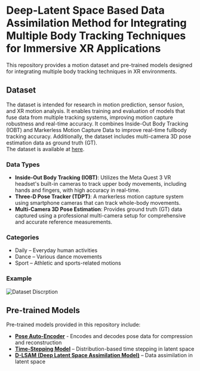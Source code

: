 # Deep-Latent Space Based Data Assimilation Method for Integrating Multiple Body Tracking Techniques for Immersive XR Applications
This repository provides a motion dataset and pre-trained models designed for integrating multiple body tracking techniques in XR environments.  

## Dataset  
The dataset is intended for research in motion prediction, sensor fusion, and XR motion analysis. It enables training and evaluation of models that fuse data from multiple tracking systems, improving motion capture robustness and real-time accuracy. It combines Inside-Out Body Tracking (IOBT) and Markerless Motion Capture Data to improve real-time fullbody tracking accuracy. Additionally, the dataset includes multi-camera 3D pose estimation data as ground truth (GT).  
The dataset is available at [here](https://drive.google.com/uc?export=download&id=1cy4QFPCc_HHepIjy2ne-C3Yx8aii7hrW).  

### Data Types  
- **Inside-Out Body Tracking (IOBT)**: Utilizes the Meta Quest 3 VR headset's built-in cameras to track upper body movements, including hands and fingers, with high accuracy in real-time.  
- **Three-D Pose Tracker (TDPT)**: A markerless motion capture system using smartphone cameras that can track whole-body movements.  
- **Multi-Camera 3D Pose Estimation**: Provides ground truth (GT) data captured using a professional multi-camera setup for comprehensive and accurate reference measurements.  

### Categories  
- Daily – Everyday human activities
- Dance – Various dance movements
- Sport – Athletic and sports-related motions

### Example  
![Dataset Discrption](https://github.com/user-attachments/assets/a0dbd3fc-96b1-4e64-8fa9-327d22595124)

## Pre-trained Models
Pre-trained models provided in this repository include:

- [**Pose Auto-Encoder**](https://drive.google.com/uc?export=download&id=1IYUxbITgLdXOsQb1gcBUU3uXfRNwJKga) - Encodes and decodes pose data for compression and reconstruction  
- [**Time-Stepping Model**](https://drive.google.com/uc?export=download&id=1weXTcoywJ5ecRQEbhftT5JYkI2mZjT-y) – Distribution-based time stepping in latent space  
- [**D-LSAM (Deep Latent Space Assimilation Model)**](https://drive.google.com/uc?export=download&id=1aLZIyLW2Zx4IpCNdjyyJdza9NlxY3_FV) – Data assimilation in latent space  
